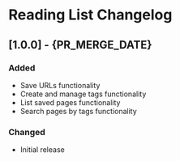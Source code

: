 # Reading List Changelog

## [1.0.0] - {PR_MERGE_DATE}

### Added

- Save URLs functionality
- Create and manage tags functionality
- List saved pages functionality
- Search pages by tags functionality

### Changed

- Initial release
